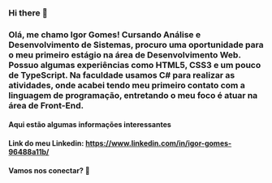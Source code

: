 ### Hi there 👋
### Olá, me chamo Igor Gomes! Cursando Análise e Desenvolvimento de Sistemas, procuro uma oportunidade para o meu primeiro estágio na área de Desenvolvimento Web. Possuo algumas experiências como HTML5, CSS3 e um pouco de TypeScript. Na faculdade usamos C# para realizar as atividades, onde acabei tendo meu primeiro contato com a linguagem de programação, entretando o meu foco é atuar na área de Front-End.

#### Aqui estão algumas informações interessantes

#### Link do meu Linkedin: https://www.linkedin.com/in/igor-gomes-96488a11b/

#### Vamos nos conectar? 👋

